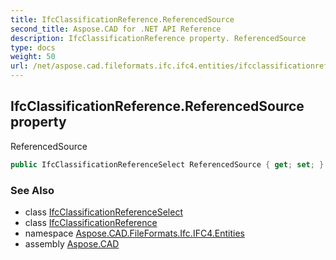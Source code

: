 ```yaml
---
title: IfcClassificationReference.ReferencedSource
second_title: Aspose.CAD for .NET API Reference
description: IfcClassificationReference property. ReferencedSource
type: docs
weight: 50
url: /net/aspose.cad.fileformats.ifc.ifc4.entities/ifcclassificationreference/referencedsource/
---
```

## IfcClassificationReference.ReferencedSource property

ReferencedSource

```csharp
public IfcClassificationReferenceSelect ReferencedSource { get; set; }
```

### See Also

* class [IfcClassificationReferenceSelect](../../../aspose.cad.fileformats.ifc.ifc4.types/ifcclassificationreferenceselect/)
* class [IfcClassificationReference](../)
* namespace [Aspose.CAD.FileFormats.Ifc.IFC4.Entities](../../ifcclassificationreference/)
* assembly [Aspose.CAD](../../../)


